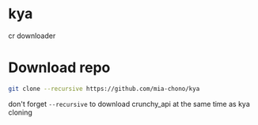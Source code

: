 # kya
cr downloader

# Download repo
```bash
git clone --recursive https://github.com/mia-chono/kya
```

don't forget `--recursive` to download crunchy_api at the same time as kya cloning